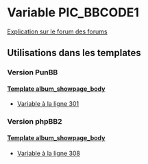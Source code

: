 # Variable PIC_BBCODE1
[Explication sur le forum des forums](http://forum.forumactif.com/t294113-listing-des-variables#PIC_BBCODE1)

## Utilisations dans les templates

### Version PunBB

#### [Template album_showpage_body](punbb/album_showpage_body.md)
* [Variable à la ligne 301](../punbb/album_showpage_body.tpl#L301)

### Version phpBB2

#### [Template album_showpage_body](subsilver/album_showpage_body.md)
* [Variable à la ligne 308](../subsilver/album_showpage_body.tpl#L308)